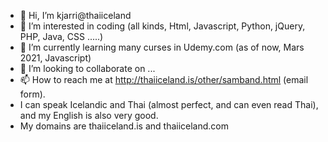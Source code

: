 - 👋 Hi, I’m kjarri@thaiiceland
- 👀 I’m interested in coding (all kinds, Html, Javascript, Python, jQuery, PHP, Java, CSS .....)
- 🌱 I’m currently learning many curses in Udemy.com (as of now, Mars 2021, Javascript)
- 💞️ I’m looking to collaborate on ...
- 📫 How to reach me at http://thaiiceland.is/other/samband.html (email form).
- I can speak Icelandic and Thai (almost perfect, and can even read Thai), and my English is also very good.
- My domains are thaiiceland.is and thaiiceland.com


<!---
thaiiceland/thaiiceland is a ✨ special ✨ repository because its `README.md` (this file) appears on your GitHub profile.
You can click the Preview link to take a look at your changes.
--->
